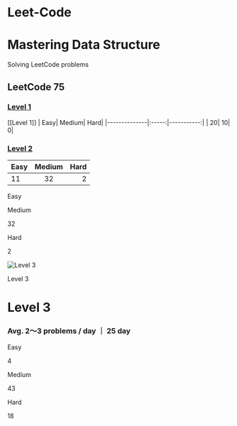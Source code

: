 # Leet-Code

# Mastering Data Structure

Solving LeetCode problems 

##  LeetCode 75 

###   [Level 1](https://github.com/from-iqwerty-import-IQ/Leet-Code/blob/main/LeetCode%2075/Level%201.md)
[[Level 1]]
| Easy| Medium| Hard|
|--------------|:-----:|-----------:|
| 20| 10| 0|


### [Level 2]()

| Easy| Medium| Hard|
|--------------|:-----:|-----------:|
| 11| 32| 2|

Easy



Medium

32

Hard

2

![Level 3](https://assets.leetcode.com/static_assets/others/%E4%BC%9A%E5%91%98.png)

Level 3

# Level 3

### Avg. 2～3 problems / day ｜ 25 day

Easy

4

Medium

43

Hard

18